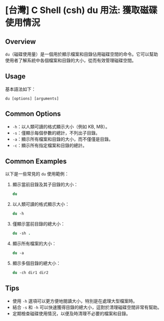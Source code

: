 # [台灣] C Shell (csh) du 用法: 獲取磁碟使用情況

## Overview
`du`（磁碟使用量）是一個用於顯示檔案和目錄佔用磁碟空間的命令。它可以幫助使用者了解系統中各個檔案和目錄的大小，從而有效管理磁碟空間。

## Usage
基本語法如下：
```
du [options] [arguments]
```

## Common Options
- `-h`：以人類可讀的格式顯示大小（例如 KB, MB）。
- `-s`：僅顯示每個參數的總計，不列出子目錄。
- `-a`：顯示所有檔案和目錄的大小，而不僅僅是目錄。
- `-c`：顯示所有指定檔案和目錄的總計。

## Common Examples
以下是一些常見的 `du` 使用範例：

1. 顯示當前目錄及其子目錄的大小：
   ```csh
   du
   ```

2. 以人類可讀的格式顯示大小：
   ```csh
   du -h
   ```

3. 僅顯示當前目錄的總大小：
   ```csh
   du -sh .
   ```

4. 顯示所有檔案的大小：
   ```csh
   du -a
   ```

5. 顯示多個目錄的總大小：
   ```csh
   du -ch dir1 dir2
   ```

## Tips
- 使用 `-h` 選項可以更方便地閱讀大小，特別是在處理大型檔案時。
- 結合 `-s` 和 `-h` 可以快速獲得目錄的總大小，這對於清理磁碟空間非常有幫助。
- 定期檢查磁碟使用情況，以便及時清理不必要的檔案和目錄。